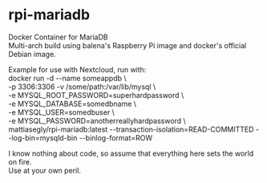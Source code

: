 # rpi-mariadb
Docker Container for MariaDB<BR>
Multi-arch build using balena's Raspberry Pi image and docker's official Debian image.

Example for use with Nextcloud, run with:<BR>
docker run -d --name someappdb \\\
-p 3306:3306
-v /some/path:/var/lib/mysql \\\
-e MYSQL_ROOT_PASSWORD=superhardpassword \\\
-e MYSQL_DATABASE=somedbname \\\
-e MYSQL_USER=somedbuser \\\
-e MYSQL_PASSWORD=anotherreallyhardpassword \\\
mattiasegly/rpi-mariadb:latest --transaction-isolation=READ-COMMITTED --log-bin=mysqld-bin --binlog-format=ROW
  
I know nothing about code, so assume that everything here sets the world on fire.<BR>
Use at your own peril.
